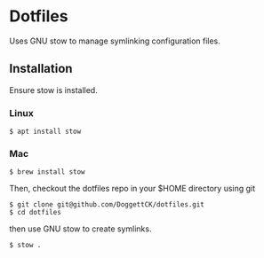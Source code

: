 # Dotfiles

Uses GNU stow to manage symlinking configuration files.

## Installation

Ensure stow is installed.

### Linux
```
$ apt install stow
```

### Mac
```
$ brew install stow
```

Then, checkout the dotfiles repo in your $HOME directory using git

```
$ git clone git@github.com/DoggettCK/dotfiles.git
$ cd dotfiles
```

then use GNU stow to create symlinks.

```
$ stow .
```

